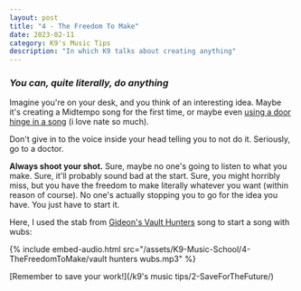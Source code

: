 ```yaml
---
layout: post
title: "4 - The Freedom To Make"
date: 2023-02-11
category: K9's Music Tips
description: "In which K9 talks about creating anything"
---
```


### *You can, quite literally, do anything*

Imagine you're on your desk, and you think of an interesting idea. Maybe it's creating a Midtempo song for the first time, or maybe even [using a door hinge in a song](https://youtu.be/oJNZtl26iqU) (i love nate so much). 

Don't give in to the voice inside your head telling you to not do it. Seriously, go to a doctor.

**Always shoot your shot.** Sure, maybe no one's going to listen to what you make. Sure, it'll probably sound bad at the start. Sure, you might horribly miss, but you have the freedom to make literally whatever you want (within reason of course). No one's actually stopping you to go for the idea you have. You just have to start it.

Here, I used the stab from [Gideon's Vault Hunters](https://youtu.be/oMBeaZPostM) song to start a song with wubs:

{% include embed-audio.html src="/assets/K9-Music-School/4-TheFreedomToMake/vault hunters wubs.mp3" %}

[Remember to save your work!](/k9's music tips/2-SaveForTheFuture/)